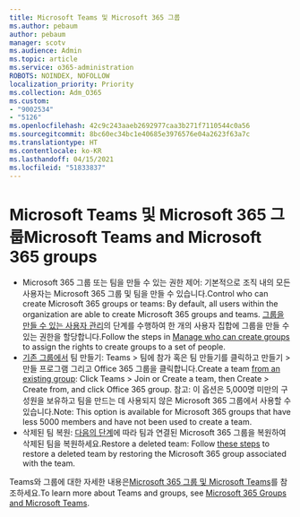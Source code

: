 ```yaml
---
title: Microsoft Teams 및 Microsoft 365 그룹
ms.author: pebaum
author: pebaum
manager: scotv
ms.audience: Admin
ms.topic: article
ms.service: o365-administration
ROBOTS: NOINDEX, NOFOLLOW
localization_priority: Priority
ms.collection: Adm_O365
ms.custom:
- "9002534"
- "5126"
ms.openlocfilehash: 42c9c243aaeb2692977caa3b271f7110544c0a56
ms.sourcegitcommit: 8bc60ec34bc1e40685e3976576e04a2623f63a7c
ms.translationtype: HT
ms.contentlocale: ko-KR
ms.lasthandoff: 04/15/2021
ms.locfileid: "51833837"
---
```

# <a name="microsoft-teams-and-microsoft-365-groups"></a><span data-ttu-id="baf53-102">Microsoft Teams 및 Microsoft 365 그룹</span><span class="sxs-lookup"><span data-stu-id="baf53-102">Microsoft Teams and Microsoft 365 groups</span></span>

- <span data-ttu-id="baf53-103">Microsoft 365 그룹 또는 팀을 만들 수 있는 권한 제어: 기본적으로 조직 내의 모든 사용자는 Microsoft 365 그룹 및 팀을 만들 수 있습니다.</span><span class="sxs-lookup"><span data-stu-id="baf53-103">Control who can create Microsoft 365 groups or teams: By default, all users within the organization are able to create Microsoft 365 groups and teams.</span></span> <span data-ttu-id="baf53-104">[그룹을 만들 수 있는 사용자 관리](https://support.office.com/article/4c46c8cb-17d0-44b5-9776-005fced8e618)의 단계를 수행하여 한 개의 사용자 집합에 그룹을 만들 수 있는 권한을 할당합니다.</span><span class="sxs-lookup"><span data-stu-id="baf53-104">Follow the steps in [Manage who can create groups](https://support.office.com/article/4c46c8cb-17d0-44b5-9776-005fced8e618) to assign the rights to create groups to a set of people.</span></span>
- <span data-ttu-id="baf53-105">[기존 그룹에서](https://support.microsoft.com/office/24ec428e-40d7-4a1a-ab87-29be7d145865) 팀 만들기: Teams > 팀에 참가 혹은 팀 만들기를 클릭하고 만들기 > 만들 프로그램 그리고 Office 365 그룹을 클릭합니다.</span><span class="sxs-lookup"><span data-stu-id="baf53-105">Create a team  [from an existing group](https://support.microsoft.com/office/24ec428e-40d7-4a1a-ab87-29be7d145865): Click Teams > Join or Create a team, then Create > Create from, and click Office 365 group.</span></span> <span data-ttu-id="baf53-106">참고: 이 옵션은 5,000명 미만의 구성원을 보유하고 팀을 만드는 데 사용되지 않은 Microsoft 365 그룹에서 사용할 수 있습니다.</span><span class="sxs-lookup"><span data-stu-id="baf53-106">Note: This option is available for Microsoft 365 groups that have less 5000 members and have not been used to create a team.</span></span>
- <span data-ttu-id="baf53-107">삭제된 팀 복원: [다음의 단계](https://docs.microsoft.com/microsoftteams/archive-or-delete-a-team#restore-a-deleted-team)에 따라 팀과 연결된 Microsoft 365 그룹을 복원하여 삭제된 팀을 복원하세요.</span><span class="sxs-lookup"><span data-stu-id="baf53-107">Restore a deleted team: Follow [these steps](https://docs.microsoft.com/microsoftteams/archive-or-delete-a-team#restore-a-deleted-team) to restore a deleted team by restoring the Microsoft 365 group associated with the team.</span></span>

<span data-ttu-id="baf53-108">Teams와 그룹에 대한 자세한 내용은[Microsoft 365 그룹 및 Microsoft Teams](https://docs.microsoft.com/microsoftteams/office-365-groups)를 참조하세요.</span><span class="sxs-lookup"><span data-stu-id="baf53-108">To learn more about Teams and groups, see [Microsoft 365 Groups and Microsoft Teams](https://docs.microsoft.com/microsoftteams/office-365-groups).</span></span>
